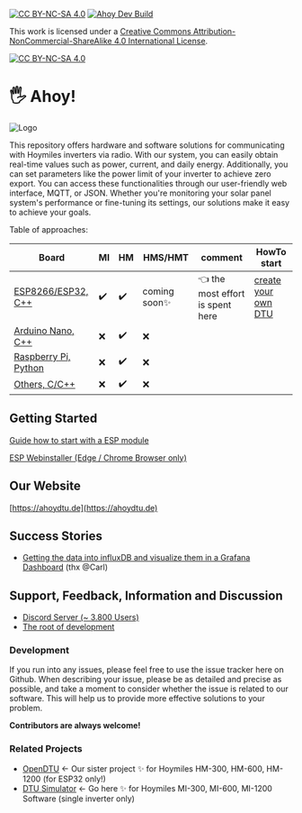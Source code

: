 [![CC BY-NC-SA 4.0][cc-by-nc-sa-shield]][cc-by-nc-sa] [![Ahoy Dev Build][dev-action-badge]][dev-action-link]

This work is licensed under a
[Creative Commons Attribution-NonCommercial-ShareAlike 4.0 International License][cc-by-nc-sa].

[![CC BY-NC-SA 4.0][cc-by-nc-sa-image]][cc-by-nc-sa]

[cc-by-nc-sa]: https://creativecommons.org/licenses/by-nc-sa/4.0/deed.de
[cc-by-nc-sa-image]: https://licensebuttons.net/l/by-nc-sa/4.0/88x31.png
[cc-by-nc-sa-shield]: https://img.shields.io/badge/License-CC%20BY--NC--SA%204.0-lightgrey.svg

[dev-action-badge]: https://github.com/lumapu/ahoy/actions/workflows/compile_development.yml/badge.svg
[dev-action-link]: https://github.com/lumapu/ahoy/actions/workflows/compile_development.yml


# 🖐 Ahoy!
![Logo](https://github.com/grindylow/ahoy/blob/main/doc/logo1_small.png?raw=true)

This repository offers hardware and software solutions for communicating with Hoymiles inverters via radio. With our system, you can easily obtain real-time values such as power, current, and daily energy. Additionally, you can set parameters like the power limit of your inverter to achieve zero export. You can access these functionalities through our user-friendly web interface, MQTT, or JSON. Whether you're monitoring your solar panel system's performance or fine-tuning its settings, our solutions make it easy to achieve your goals.

Table of approaches:

| Board  | MI | HM | HMS/HMT | comment | HowTo start |
| ------ | -- | -- | ------- | ------- | ---------- |
| [ESP8266/ESP32, C++](Getting_Started.md) | ✔️ | ✔️ | coming soon✨ |  👈 the most effort is spent here | [create your own DTU](https://ahoydtu.de/getting_started/) |
| [Arduino Nano, C++](tools/nano/NRF24_SendRcv/) | ❌ | ✔️ | ❌ | |
| [Raspberry Pi, Python](tools/rpi/) | ❌ | ✔️ | ❌ | |
| [Others, C/C++](tools/nano/NRF24_SendRcv/) | ❌ | ✔️ | ❌ |  |

## Getting Started
[Guide how to start with a ESP module](Getting_Started.md)

[ESP Webinstaller (Edge / Chrome Browser only)](https://ahoydtu.de/web_install)

## Our Website
[https://ahoydtu.de](https://ahoydtu.de)

## Success Stories
- [Getting the data into influxDB and visualize them in a Grafana Dashboard](https://grafana.com/grafana/dashboards/16850-pv-power-ahoy/) (thx @Carl)

## Support, Feedback, Information and Discussion
- [Discord Server (~ 3.800 Users)](https://discord.gg/WzhxEY62mB)
- [The root of development](https://www.mikrocontroller.net/topic/525778)

### Development
If you run into any issues, please feel free to use the issue tracker here on Github. When describing your issue, please be as detailed and precise as possible, and take a moment to consider whether the issue is related to our software. This will help us to provide more effective solutions to your problem.

**Contributors are always welcome!**

### Related Projects
- [OpenDTU](https://github.com/tbnobody/OpenDTU)
  <- Our sister project ✨ for Hoymiles HM-300, HM-600, HM-1200 (for ESP32 only!)
- [DTU Simulator](https://github.com/Ziyatoe/DTUsimMI1x00-Hoymiles) 
  <- Go here ✨ for Hoymiles MI-300, MI-600, MI-1200 Software (single inverter only)
